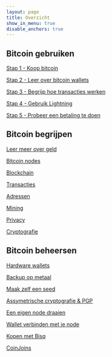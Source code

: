 ```yaml
---
layout: page
title: Overzicht
show_in_menu: true
disable_anchors: true
---
```


Bitcoin gebruiken
-----------------

[Stap 1 - Koop bitcoin](stap1.md)

[Stap 2 - Leer over bitcoin wallets](stap2.md)

[Stap 3 - Begrijp hoe transacties werken](stap3.md)

[Stap 4 - Gebruik Lightning](stap4.md)

[Stap 5 - Probeer een betaling te doen](stap5.md)


Bitcoin begrijpen
-----------------

[Leer meer over geld](geld.md)

[Bitcoin nodes](node.md)

[Blockchain](link)

[Transacties](link)

[Adressen](link)

[Mining](link)

[Privacy](link)

[Cryptografie](link)

Bitcoin beheersen
-----------------

[Hardware wallets](link)

[Backup op metaal](link)

[Maak zelf een seed](link)

[Assymetrische cryptografie & PGP](pgp.md)

[Een eigen node draaien](link)

[Wallet verbinden met je node](link)

[Kopen met Bisq](bisq.md)

[CoinJoins](coinjoin.md)
